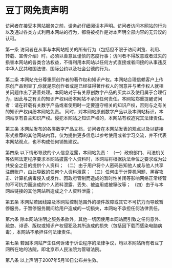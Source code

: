 # 豆丁网免责声明

访问者在接受本网站服务之前，请务必仔细阅读本声明。访问者访问本网站的行为以及通过各类方式利用本网站的行为，都将被视作是对本声明全部内容的无异议的认可。 

第一条 访问者在从事与本网站相关的所有行为（包括但不限于访问浏览、利用、转载、宣传介绍）时，必须以善意且谨慎的态度行事；访问者不得故意或者过失的损害本网站的各类合法权益，不得利用本网站以任何方式直接或者间接的从事违反中华人民共和国法律、国际公约以及社会公德的行为。 

第二条 本网站充分尊重原创作者的著作权和知识产权。本网站合理信赖客户上传原创产品到豆丁,你就是原创作者或是已经征得著作权人的同意并与著作权人就相关问题作出了妥善处理。本网站对于有关原创数字产品的买卖以及使用属于合理行为，因此与之有关的知识产权纠纷本网站不承担任何责任。本网站郑重提醒访问者：请在转载有关数字产品或者使用时一定要遵守相关的知识产权，否则与之有关的知识产权纠纷本网站免责。 同时，对本网站原创数字产品以及本网站标识，本网站享有自主知识产权。侵犯本网站之知识产权的，本网站有权追究其法律责任。 

第三条 本网站发布的各类数字产品文档，访问者在本网站发表的观点以及以链接形式推荐的其他网站内容，仅为提供更多信息以参考使用或者学习交流，并不代表本网站观点，也不构成任何销售建议。 

第四条 以下情形导致的个人信息泄露，本网站免责： 
（一）政府部门、司法机关等依照法定程序要求本网站披露个人资料时，本网站将根据执法单位之要求或为公共安全之目的提供个人资料； 
（二）由于用户将个人密码告知他人或与他人共享注册账户，由此导致的任何个人资料泄露； 
（三）任何由于计算机问题、黑客攻击、计算机病毒侵入或发作、因政府管制而造成的暂时性关闭等影响网络正常经营的不可抗力而造成的个人资料泄露、丢失、被盗用或被窜改等； 
（四）由于与本网站链接的其他网站所造成之个人资料泄露； 

第五条 本网站若因线路及本网站控制范围外的硬件故障或其它不可抗力而导致暂停服务，于暂停服务期间给用户造成的一切损失，本网站不承担任何法律责任。 

第六条 除本网站注明之服务条款外，其他一切因使用本网站而引致之任何意外、疏忽、诽谤、版权或知识产权侵犯及其所造成的损失（包括因下载而感染电脑病毒），本网站不承担任何法律责任。 

第七条 若因本网站产生任何诉诸于诉讼程序的法律争议，均以本网站所有者豆丁网所在地的法院，即北京市人民法院为管辖法院。 

第八条 以上声明于2007年5月10日公布并生效。  
